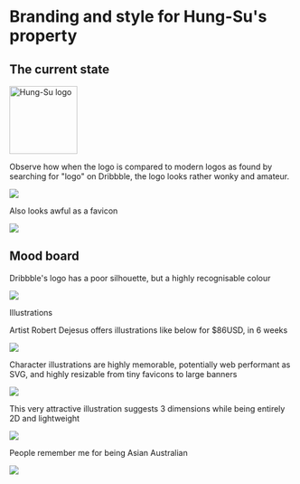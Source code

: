 # Branding and style for Hung-Su's property

## The current state

<img src="https://raw.githubusercontent.com/hungsu/hung.su-2018/master/images/logo--black.png" alt="Hung-Su logo" title="Hung-Su" height="120" />

Observe how when the logo is compared to modern logos as found by searching for "logo" on Dribbble, the logo looks rather wonky and amateur.

<img src="https://hung.su/logo-comparison.png" />

Also looks awful as a favicon

<img src="https://hung.su/favicon-example.png" />

## Mood board

Dribbble's logo has a poor silhouette, but a highly recognisable colour

<img src="http://hung.su/dribbble-favicon.png" />

Illustrations

Artist Robert Dejesus offers illustrations like below for $86USD, in 6 weeks

<img src="https://i.ebayimg.com/images/g/f9oAAOSwU8hY5q9Z/s-l500.jpg">

Character illustrations are highly memorable, potentially web performant as SVG, and highly resizable from tiny favicons to large banners

<img src="https://www.bencodezen.io/bencodezen-logo.png" />

This very attractive illustration suggests 3 dimensions while being entirely 2D and lightweight

<img src="https://cdn.dribbble.com/users/1839419/screenshots/4832498/hi.jpg">

People remember me for being Asian Australian

<img src="https://cdn.dribbble.com/users/74401/screenshots/3706185/wombat-cartoony.png">
